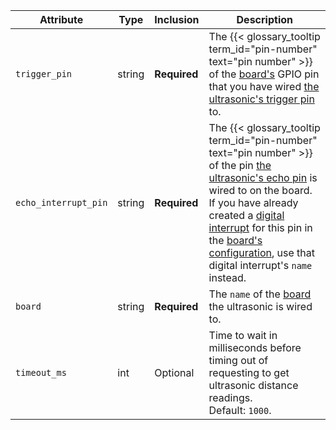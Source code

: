 <!-- prettier-ignore -->
| Attribute | Type | Inclusion | Description |
| --------- | ---- | --------- | ----------- |
| `trigger_pin` | string | **Required** | The {{< glossary_tooltip term_id="pin-number" text="pin number" >}} of the [board's](/machine/components/board/) GPIO pin that you have wired [the ultrasonic's trigger pin](https://www.sparkfun.com/products/15569) to. |
| `echo_interrupt_pin` | string | **Required** | The {{< glossary_tooltip term_id="pin-number" text="pin number" >}} of the pin [the ultrasonic's echo pin](https://www.sparkfun.com/products/15569) is wired to on the board. If you have already created a [digital interrupt](/machine/components/board/#digital_interrupts) for this pin in the [board's configuration](/machine/components/board/), use that digital interrupt's `name` instead. |
| `board`  | string | **Required** | The `name` of the [board](/machine/components/board/) the ultrasonic is wired to. |
| `timeout_ms`  | int | Optional | Time to wait in milliseconds before timing out of requesting to get ultrasonic distance readings. <br> Default: `1000`. |
